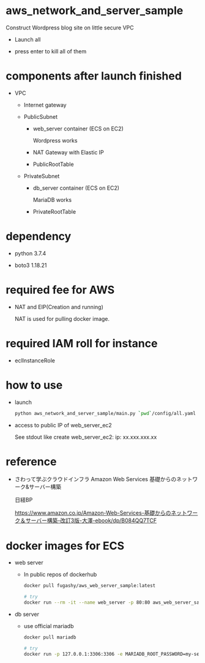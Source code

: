 # aws_network_and_server_sample

Construct Wordpress blog site on little secure VPC

- Launch all

- press enter to kill all of them

# components after launch finished

  - VPC

    - Internet gateway

    - PublicSubnet

      - web_server container (ECS on EC2)

        Wordpress works

      - NAT Gateway with Elastic IP

      - PublicRootTable

    - PrivateSubnet

      - db_server container (ECS on EC2)

        MariaDB works

      - PrivateRootTable

# dependency

- python 3.7.4

- boto3 1.18.21

# required fee for AWS

- NAT and EIP(Creation and running)

  NAT is used for pulling docker image.

# required IAM roll for instance

- eclInstanceRole

# how to use

- launch

  ```bash
  python aws_network_and_server_sample/main.py `pwd`/config/all.yaml
  ```

- access to public IP of web_server_ec2

  See stdout like create web_server_ec2: ip: xx.xxx.xxx.xx

# reference

- さわって学ぶクラウドインフラ Amazon Web Services 基礎からのネットワーク&サーバー構築

  日経BP

  https://www.amazon.co.jp/Amazon-Web-Services-基礎からのネットワーク＆サーバー構築-改訂3版-大澤-ebook/dp/B084QQ7TCF

# docker images for ECS

- web server

  - In public repos of dockerhub

    ```bash
    docker pull fugashy/aws_web_server_sample:latest

    # try
    docker run --rm -it --name web_server -p 80:80 aws_web_server_sample
    ```

- db server

  - use official mariadb

    ```bash
    docker pull mariadb

    # try
    docker run -p 127.0.0.1:3306:3306 -e MARIADB_ROOT_PASSWORD=my-secret-pw -e MARIADB_DATABASE=wordpress --name db_server -it --rm mariadb
    ```
